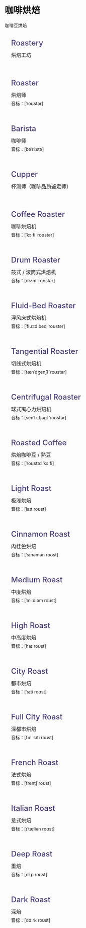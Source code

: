 # 咖啡烘焙
咖啡豆烘焙


<div class="box" style="padding: 20px;margin-bottom: 20px;background: var(--vp-c-bg);border-radius: 8px;box-shadow: var(--vp-shadow-2);">
  <p class="english" style="font-size: 24px;font-weight: 500;color: #453e7b;line-height: 1;display: flex;justify-content: space-between;margin:0;border-bottom: 1px solid var(--vp-c-divider-light-2);padding-bottom: 10px;">Roastery</p>
  <p class="name" style="font-size: 16px;line-height: 2;margin: 0;">烘焙工坊</p>
  
</div>
<div class="box" style="padding: 20px;margin-bottom: 20px;background: var(--vp-c-bg);border-radius: 8px;box-shadow: var(--vp-shadow-2);">
  <p class="english" style="font-size: 24px;font-weight: 500;color: #453e7b;line-height: 1;display: flex;justify-content: space-between;margin:0;border-bottom: 1px solid var(--vp-c-divider-light-2);padding-bottom: 10px;">Roaster</p>
  <p class="name" style="font-size: 16px;line-height: 2;margin: 0;">烘焙师</p>
  <p class="phonetic" style="font-size: 14px;line-height: 1;margin: 4px 0 0 0;">音标：[ˈroʊstər]</p>
</div>
<div class="box" style="padding: 20px;margin-bottom: 20px;background: var(--vp-c-bg);border-radius: 8px;box-shadow: var(--vp-shadow-2);">
  <p class="english" style="font-size: 24px;font-weight: 500;color: #453e7b;line-height: 1;display: flex;justify-content: space-between;margin:0;border-bottom: 1px solid var(--vp-c-divider-light-2);padding-bottom: 10px;">Barista</p>
  <p class="name" style="font-size: 16px;line-height: 2;margin: 0;">咖啡师</p>
  <p class="phonetic" style="font-size: 14px;line-height: 1;margin: 4px 0 0 0;">音标：[bəˈriːstə]</p>
</div>
<div class="box" style="padding: 20px;margin-bottom: 20px;background: var(--vp-c-bg);border-radius: 8px;box-shadow: var(--vp-shadow-2);">
  <p class="english" style="font-size: 24px;font-weight: 500;color: #453e7b;line-height: 1;display: flex;justify-content: space-between;margin:0;border-bottom: 1px solid var(--vp-c-divider-light-2);padding-bottom: 10px;">Cupper</p>
  <p class="name" style="font-size: 16px;line-height: 2;margin: 0;">杯测师（咖啡品质鉴定师）</p>
  
</div>
<div class="box" style="padding: 20px;margin-bottom: 20px;background: var(--vp-c-bg);border-radius: 8px;box-shadow: var(--vp-shadow-2);">
  <p class="english" style="font-size: 24px;font-weight: 500;color: #453e7b;line-height: 1;display: flex;justify-content: space-between;margin:0;border-bottom: 1px solid var(--vp-c-divider-light-2);padding-bottom: 10px;">Coffee Roaster</p>
  <p class="name" style="font-size: 16px;line-height: 2;margin: 0;">咖啡烘焙机</p>
  <p class="phonetic" style="font-size: 14px;line-height: 1;margin: 4px 0 0 0;">音标：[ˈkɔːfi ˈroʊstər]</p>
</div>
<div class="box" style="padding: 20px;margin-bottom: 20px;background: var(--vp-c-bg);border-radius: 8px;box-shadow: var(--vp-shadow-2);">
  <p class="english" style="font-size: 24px;font-weight: 500;color: #453e7b;line-height: 1;display: flex;justify-content: space-between;margin:0;border-bottom: 1px solid var(--vp-c-divider-light-2);padding-bottom: 10px;">Drum Roaster</p>
  <p class="name" style="font-size: 16px;line-height: 2;margin: 0;">鼓式 / 滚筒式烘焙机</p>
  <p class="phonetic" style="font-size: 14px;line-height: 1;margin: 4px 0 0 0;">音标：[drʌm ˈroʊstər]</p>
</div>
<div class="box" style="padding: 20px;margin-bottom: 20px;background: var(--vp-c-bg);border-radius: 8px;box-shadow: var(--vp-shadow-2);">
  <p class="english" style="font-size: 24px;font-weight: 500;color: #453e7b;line-height: 1;display: flex;justify-content: space-between;margin:0;border-bottom: 1px solid var(--vp-c-divider-light-2);padding-bottom: 10px;">Fluid-Bed Roaster</p>
  <p class="name" style="font-size: 16px;line-height: 2;margin: 0;">浮风床式烘焙机</p>
  <p class="phonetic" style="font-size: 14px;line-height: 1;margin: 4px 0 0 0;">音标：[ˈfluːɪd bed ˈroʊstər]</p>
</div>
<div class="box" style="padding: 20px;margin-bottom: 20px;background: var(--vp-c-bg);border-radius: 8px;box-shadow: var(--vp-shadow-2);">
  <p class="english" style="font-size: 24px;font-weight: 500;color: #453e7b;line-height: 1;display: flex;justify-content: space-between;margin:0;border-bottom: 1px solid var(--vp-c-divider-light-2);padding-bottom: 10px;">Tangential Roaster</p>
  <p class="name" style="font-size: 16px;line-height: 2;margin: 0;">切线式烘焙机</p>
  <p class="phonetic" style="font-size: 14px;line-height: 1;margin: 4px 0 0 0;">音标：[tænˈdʒenʃl ˈroʊstər]</p>
</div>
<div class="box" style="padding: 20px;margin-bottom: 20px;background: var(--vp-c-bg);border-radius: 8px;box-shadow: var(--vp-shadow-2);">
  <p class="english" style="font-size: 24px;font-weight: 500;color: #453e7b;line-height: 1;display: flex;justify-content: space-between;margin:0;border-bottom: 1px solid var(--vp-c-divider-light-2);padding-bottom: 10px;">Centrifugal Roaster</p>
  <p class="name" style="font-size: 16px;line-height: 2;margin: 0;">球式离心力烘焙机</p>
  <p class="phonetic" style="font-size: 14px;line-height: 1;margin: 4px 0 0 0;">音标：[senˈtrɪfjəɡl ˈroʊstər]</p>
</div>
<div class="box" style="padding: 20px;margin-bottom: 20px;background: var(--vp-c-bg);border-radius: 8px;box-shadow: var(--vp-shadow-2);">
  <p class="english" style="font-size: 24px;font-weight: 500;color: #453e7b;line-height: 1;display: flex;justify-content: space-between;margin:0;border-bottom: 1px solid var(--vp-c-divider-light-2);padding-bottom: 10px;">Roasted Coffee</p>
  <p class="name" style="font-size: 16px;line-height: 2;margin: 0;">烘焙咖啡豆 / 熟豆</p>
  <p class="phonetic" style="font-size: 14px;line-height: 1;margin: 4px 0 0 0;">音标：[ˈroʊstɪd ˈkɔːfi]</p>
</div>
<div class="box" style="padding: 20px;margin-bottom: 20px;background: var(--vp-c-bg);border-radius: 8px;box-shadow: var(--vp-shadow-2);">
  <p class="english" style="font-size: 24px;font-weight: 500;color: #453e7b;line-height: 1;display: flex;justify-content: space-between;margin:0;border-bottom: 1px solid var(--vp-c-divider-light-2);padding-bottom: 10px;">Light Roast</p>
  <p class="name" style="font-size: 16px;line-height: 2;margin: 0;">极浅烘焙</p>
  <p class="phonetic" style="font-size: 14px;line-height: 1;margin: 4px 0 0 0;">音标：[laɪt roʊst]</p>
</div>
<div class="box" style="padding: 20px;margin-bottom: 20px;background: var(--vp-c-bg);border-radius: 8px;box-shadow: var(--vp-shadow-2);">
  <p class="english" style="font-size: 24px;font-weight: 500;color: #453e7b;line-height: 1;display: flex;justify-content: space-between;margin:0;border-bottom: 1px solid var(--vp-c-divider-light-2);padding-bottom: 10px;">Cinnamon Roast</p>
  <p class="name" style="font-size: 16px;line-height: 2;margin: 0;">肉桂色烘焙</p>
  <p class="phonetic" style="font-size: 14px;line-height: 1;margin: 4px 0 0 0;">音标：[ˈsɪnəmən roʊst]</p>
</div>
<div class="box" style="padding: 20px;margin-bottom: 20px;background: var(--vp-c-bg);border-radius: 8px;box-shadow: var(--vp-shadow-2);">
  <p class="english" style="font-size: 24px;font-weight: 500;color: #453e7b;line-height: 1;display: flex;justify-content: space-between;margin:0;border-bottom: 1px solid var(--vp-c-divider-light-2);padding-bottom: 10px;">Medium Roast</p>
  <p class="name" style="font-size: 16px;line-height: 2;margin: 0;">中度烘焙</p>
  <p class="phonetic" style="font-size: 14px;line-height: 1;margin: 4px 0 0 0;">音标：[ˈmiːdiəm roʊst]</p>
</div>
<div class="box" style="padding: 20px;margin-bottom: 20px;background: var(--vp-c-bg);border-radius: 8px;box-shadow: var(--vp-shadow-2);">
  <p class="english" style="font-size: 24px;font-weight: 500;color: #453e7b;line-height: 1;display: flex;justify-content: space-between;margin:0;border-bottom: 1px solid var(--vp-c-divider-light-2);padding-bottom: 10px;">High Roast</p>
  <p class="name" style="font-size: 16px;line-height: 2;margin: 0;">中高度烘焙</p>
  <p class="phonetic" style="font-size: 14px;line-height: 1;margin: 4px 0 0 0;">音标：[haɪ roʊst]</p>
</div>
<div class="box" style="padding: 20px;margin-bottom: 20px;background: var(--vp-c-bg);border-radius: 8px;box-shadow: var(--vp-shadow-2);">
  <p class="english" style="font-size: 24px;font-weight: 500;color: #453e7b;line-height: 1;display: flex;justify-content: space-between;margin:0;border-bottom: 1px solid var(--vp-c-divider-light-2);padding-bottom: 10px;">City Roast</p>
  <p class="name" style="font-size: 16px;line-height: 2;margin: 0;">都市烘焙</p>
  <p class="phonetic" style="font-size: 14px;line-height: 1;margin: 4px 0 0 0;">音标：[ˈsɪti roʊst]</p>
</div>
<div class="box" style="padding: 20px;margin-bottom: 20px;background: var(--vp-c-bg);border-radius: 8px;box-shadow: var(--vp-shadow-2);">
  <p class="english" style="font-size: 24px;font-weight: 500;color: #453e7b;line-height: 1;display: flex;justify-content: space-between;margin:0;border-bottom: 1px solid var(--vp-c-divider-light-2);padding-bottom: 10px;">Full City Roast</p>
  <p class="name" style="font-size: 16px;line-height: 2;margin: 0;">深都市烘焙</p>
  <p class="phonetic" style="font-size: 14px;line-height: 1;margin: 4px 0 0 0;">音标：[fʊl ˈsɪti roʊst]</p>
</div>
<div class="box" style="padding: 20px;margin-bottom: 20px;background: var(--vp-c-bg);border-radius: 8px;box-shadow: var(--vp-shadow-2);">
  <p class="english" style="font-size: 24px;font-weight: 500;color: #453e7b;line-height: 1;display: flex;justify-content: space-between;margin:0;border-bottom: 1px solid var(--vp-c-divider-light-2);padding-bottom: 10px;">French Roast</p>
  <p class="name" style="font-size: 16px;line-height: 2;margin: 0;">法式烘焙</p>
  <p class="phonetic" style="font-size: 14px;line-height: 1;margin: 4px 0 0 0;">音标：[frentʃ roʊst]</p>
</div>
<div class="box" style="padding: 20px;margin-bottom: 20px;background: var(--vp-c-bg);border-radius: 8px;box-shadow: var(--vp-shadow-2);">
  <p class="english" style="font-size: 24px;font-weight: 500;color: #453e7b;line-height: 1;display: flex;justify-content: space-between;margin:0;border-bottom: 1px solid var(--vp-c-divider-light-2);padding-bottom: 10px;">Italian Roast</p>
  <p class="name" style="font-size: 16px;line-height: 2;margin: 0;">意式烘焙</p>
  <p class="phonetic" style="font-size: 14px;line-height: 1;margin: 4px 0 0 0;">音标：[ɪˈtæliən roʊst]</p>
</div>
<div class="box" style="padding: 20px;margin-bottom: 20px;background: var(--vp-c-bg);border-radius: 8px;box-shadow: var(--vp-shadow-2);">
  <p class="english" style="font-size: 24px;font-weight: 500;color: #453e7b;line-height: 1;display: flex;justify-content: space-between;margin:0;border-bottom: 1px solid var(--vp-c-divider-light-2);padding-bottom: 10px;">Deep Roast</p>
  <p class="name" style="font-size: 16px;line-height: 2;margin: 0;">重焙</p>
  <p class="phonetic" style="font-size: 14px;line-height: 1;margin: 4px 0 0 0;">音标：[diːp roʊst]</p>
</div>
<div class="box" style="padding: 20px;margin-bottom: 20px;background: var(--vp-c-bg);border-radius: 8px;box-shadow: var(--vp-shadow-2);">
  <p class="english" style="font-size: 24px;font-weight: 500;color: #453e7b;line-height: 1;display: flex;justify-content: space-between;margin:0;border-bottom: 1px solid var(--vp-c-divider-light-2);padding-bottom: 10px;">Dark Roast</p>
  <p class="name" style="font-size: 16px;line-height: 2;margin: 0;">深焙</p>
  <p class="phonetic" style="font-size: 14px;line-height: 1;margin: 4px 0 0 0;">音标：[dɑːrk roʊst]</p>
</div>
